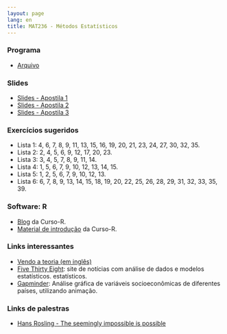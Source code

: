 ```yaml
---
layout: page
lang: en
title: MAT236 - Métodos Estatísticos
---
```


### Programa

* [Arquivo](Programa_MAT236.pdf)

### Slides

* [Slides - Apostila 1](Apostila1_MAT236.pdf)
* [Slides - Apostila 2](Apostila2_MAT236.pdf)
* [Slides - Apostila 3](Apostila3_MAT236.pdf)

### Exercícios sugeridos

* Lista 1: 4, 6, 7, 8, 9, 11, 13, 15, 16, 19, 20, 21, 23, 24, 27, 30, 32, 35.
* Lista 2: 2, 4, 5, 6, 9, 12, 17, 20, 23.
* Lista 3: 3, 4, 5, 7, 8, 9, 11, 14.
* Lista 4: 1, 5, 6, 7, 9, 10, 12, 13, 14, 15.
* Lista 5: 1, 2, 5, 6, 7, 9, 10, 12, 13. 
* Lista 6: 6, 7, 8, 9, 13, 14, 15, 18, 19, 20, 22, 25, 26, 28, 29, 31, 32, 33, 35, 39.

### Software: R

* [Blog](http://curso-r.com/blog/) da Curso-R.
* [Material de introdução](http://material.curso-r.com/) da Curso-R. 

### Links interessantes

* [Vendo a teoria (em inglês)](http://students.brown.edu/seeing-theory/index.html)
* [Five Thirty Eight](http://fivethirtyeight.com/): site de notícias com análise de dados e modelos estatísticos.
estatísticos.
* [Gapminder](http://www.gapminder.org/tools/#_chart-type=bubbles): Análise gráfica de variáveis socioeconômicas de diferentes países, utilizando animação.

### Links de palestras 

* [Hans Rosling - The seemingly impossible is possible](https://www.gapminder.org/videos/hans-rosling-ted-talk-2007-seemingly-impossible-is-possible/)


